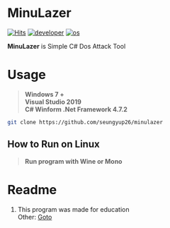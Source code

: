 # MinuLazer
[![Hits](https://hits.seeyoufarm.com/api/count/incr/badge.svg?url=https%3A%2F%2Fgithub.com%2Fseungyup26%2Fminulazer&count_bg=%231700FF&title_bg=%23555555&icon=&icon_color=%23E7E7E7&title=View&edge_flat=false)](https://hits.seeyoufarm.com)
[![developer](https://img.shields.io/badge/developer-seungyup-blue)](https://github.com/seungyup26/minulazer)
[![os](https://img.shields.io/badge/os-windows-blue)](https://github.com/seungyup26/minulazer) <br>

**MinuLazer** is Simple C# Dos Attack Tool

# Usage
> **Windows 7 +** <br>
> **Visual Studio 2019** <br>
> **C# Winform .Net Framework 4.7.2** <br>
```sh
git clone https://github.com/seungyup26/minulazer
```

## How to Run on Linux
> **Run program with Wine or Mono**

# Readme
1. This program was made for education <br>
Other: <a href="https://github.com/SeungYup26/minulazer/wiki/Readme">Goto</a>
